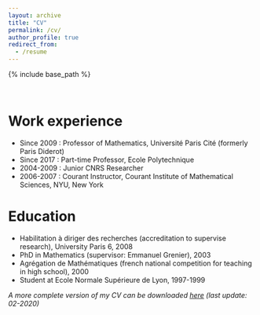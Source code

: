 ```yaml
---
layout: archive
title: "CV"
permalink: /cv/
author_profile: true
redirect_from:
  - /resume
---
```


{% include base_path %}

<br>


Work experience
======

* Since 2009 : Professor of Mathematics, Université Paris Cité (formerly Paris Diderot)
* Since 2017 : Part-time Professor, Ecole Polytechnique  
* 2004-2009 :  Junior CNRS Researcher
* 2006-2007 : Courant Instructor, Courant Institute of Mathematical Sciences, NYU, New York
  
  
Education
======

* Habilitation à diriger des recherches (accreditation to supervise research), University Paris 6, 2008
* PhD in Mathematics (supervisor: Emmanuel Grenier), 2003
* Agrégation de Mathématiques (french national competition for teaching in high school), 2000
* Student at Ecole Normale Supérieure de Lyon, 1997-1999 

_A more complete version of my CV can be downloaded [here](/files/cv_latex.pdf)_ _(last update: 02-2020)_



